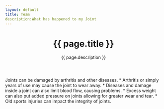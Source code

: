 ```yaml
---
layout: default
title: Team
description:What has happened to my Joint
---
```

<header id="header">
        <h1>{{ page.title }}</h1>
        <p>{{ page.description }}</p>
</header>
Joints can be damaged by arthritis and other diseases.
*	Arthritis or simply years of use may cause the joint to wear away.
*	Diseases and damage inside a joint can also limit blood flow, causing problems.
*	Excess weight can also put added pressure on joints allowing for greater wear and tear. 
*	Old sports injuries can impact the integrity of joints. 
